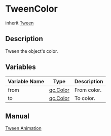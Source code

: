 # TweenColor
inherit [Tween](Tween.md)

## Description
Tween the object's color.

## Variables
| Variable Name | Type | Description |
| ------------- |-------------|-------------|
| from | [qc.Color](../color/README.md) | From color. |
| to | [qc.Color](../color/README.md) | To color. |

## Manual
[Tween Animation](http://docs.qiciengine.com/manual/Tween/index.html)
